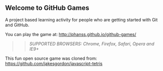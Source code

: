 ## Welcome to GitHub Games

A project based learning activity for people who are getting started with Git and GitHub.

You can play the game at: http://phanss.github.io/github-games/

>> _*SUPPORTED BROWSERS*: Chrome, Firefox, Safari, Opera and IE9+_

This fun open source game was cloned from: https://github.com/jakesgordon/javascript-tetris
